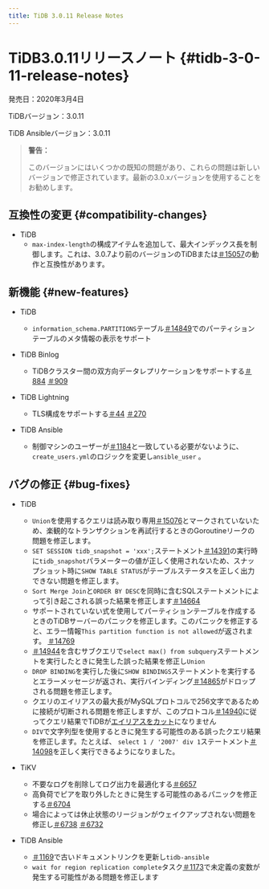 ```yaml
---
title: TiDB 3.0.11 Release Notes
---
```


# TiDB3.0.11リリースノート {#tidb-3-0-11-release-notes}

発売日：2020年3月4日

TiDBバージョン：3.0.11

TiDB Ansibleバージョン：3.0.11

> **警告：**
>
> このバージョンにはいくつかの既知の問題があり、これらの問題は新しいバージョンで修正されています。最新の3.0.xバージョンを使用することをお勧めします。

## 互換性の変更 {#compatibility-changes}

-   TiDB
    -   `max-index-length`の構成アイテムを追加して、最大インデックス長を制御します。これは、3.0.7より前のバージョンのTiDBまたは[＃15057](https://github.com/pingcap/tidb/pull/15057)の動作と互換性があります。

## 新機能 {#new-features}

-   TiDB
    -   `information_schema.PARTITIONS`テーブル[＃14849](https://github.com/pingcap/tidb/pull/14849)でのパーティションテーブルのメタ情報の表示をサポート

-   TiDB Binlog
    -   TiDBクラスター間の双方向データレプリケーションをサポートする[＃884](https://github.com/pingcap/tidb-binlog/pull/884) [＃909](https://github.com/pingcap/tidb-binlog/pull/909)

-   TiDB Lightning
    -   TLS構成をサポートする[＃44](https://github.com/tikv/importer/pull/44) [＃270](https://github.com/pingcap/tidb-lightning/pull/270)

-   TiDB Ansible
    -   制御マシンのユーザーが[＃1184](https://github.com/pingcap/tidb-ansible/pull/1184)と一致している必要がないように、 `create_users.yml`のロジックを変更し`ansible_user` 。

## バグの修正 {#bug-fixes}

-   TiDB
    -   `Union`を使用するクエリは読み取り専用[＃15076](https://github.com/pingcap/tidb/pull/15076)とマークされていないため、楽観的なトランザクションを再試行するときのGoroutineリークの問題を修正します。
    -   `SET SESSION tidb_snapshot = 'xxx';`ステートメント[＃14391](https://github.com/pingcap/tidb/pull/14391)の実行時に`tidb_snapshot`パラメーターの値が正しく使用されないため、スナップショット時に`SHOW TABLE STATUS`がテーブルステータスを正しく出力できない問題を修正します。
    -   `Sort Merge Join`と`ORDER BY DESC`を同時に含むSQLステートメントによって引き起こされる誤った結果を修正します[＃14664](https://github.com/pingcap/tidb/pull/14664)
    -   サポートされていない式を使用してパーティションテーブルを作成するときのTiDBサーバーのパニックを修正します。このパニックを修正すると、エラー情報`This partition function is not allowed`が返されます。 [＃14769](https://github.com/pingcap/tidb/pull/14769)
    -   [＃14944](https://github.com/pingcap/tidb/pull/14944)を含むサブクエリで`select max() from subquery`ステートメントを実行したときに発生した誤った結果を修正し`Union`
    -   `DROP BINDING`を実行した後に`SHOW BINDINGS`ステートメントを実行するとエラーメッセージが返され、実行バインディング[＃14865](https://github.com/pingcap/tidb/pull/14865)がドロップされる問題を修正します。
    -   クエリのエイリアスの最大長がMySQLプロトコルで256文字であるために接続が切断される問題を修正しますが、このプロトコル[＃14940](https://github.com/pingcap/tidb/pull/14940)に従ってクエリ結果でTiDBが[エイリアスをカット](https://dev.mysql.com/doc/refman/8.0/en/identifier-length.html)になりません
    -   `DIV`で文字列型を使用するときに発生する可能性のある誤ったクエリ結果を修正します。たとえば、 `select 1 / '2007' div 1`ステートメント[＃14098](https://github.com/pingcap/tidb/pull/14098)を正しく実行できるようになりました。

-   TiKV
    -   不要なログを削除してログ出力を最適化する[＃6657](https://github.com/tikv/tikv/pull/6657)
    -   高負荷でピアを取り外したときに発生する可能性のあるパニックを修正する[＃6704](https://github.com/tikv/tikv/pull/6704)
    -   場合によっては休止状態のリージョンがウェイクアップされない問題を修正し[＃6738](https://github.com/tikv/tikv/pull/6738) [＃6732](https://github.com/tikv/tikv/pull/6732)

-   TiDB Ansible
    -   [＃1169](https://github.com/pingcap/tidb-ansible/pull/1169)で古いドキュメントリンクを更新し`tidb-ansible`
    -   `wait for region replication complete`タスク[＃1173](https://github.com/pingcap/tidb-ansible/pull/1173)で未定義の変数が発生する可能性がある問題を修正します
